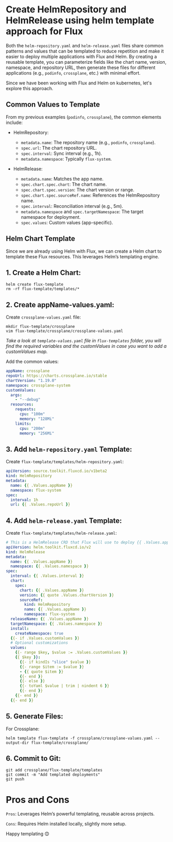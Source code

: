 # Create HelmRepository and HelmRelease using helm template approach for Flux

Both the ```helm-repository.yaml``` and ```helm-release.yaml``` files share common patterns and values that can be templated to reduce repetition and make it easier to deploy multiple applications with Flux and Helm. By creating a reusable template, you can parameterize fields like the chart name, version, namespace, and repository URL, then generate these files for different applications (e.g., ```podinfo```, ```crossplane```, etc.) with minimal effort.

Since we have been working with Flux and Helm on kubernetes, let's explore this approach.


## Common Values to Template

From my previous examples (```podinfo```, ```crossplane```), the common elements include:
* HelmRepository:

    * ```metadata.name```: The repository name (e.g., ```podinfo```, ```crossplane```).
    * ```spec.url```: The chart repository URL.
    * ```spec.interval```: Sync interval (e.g., 1h).
    * ```metadata.namespace```: Typically ```flux-system```.
* HelmRelease:
    * ```metadata.name```: Matches the app name.
    * ```spec.chart.spec.chart```: The chart name.
    * ```spec.chart.spec.version```: The chart version or range.
    * ```spec.chart.spec.sourceRef.name```: References the HelmRepository name.
    * ```spec.interval```: Reconciliation interval (e.g., 5m).
    * ```metadata.namespace``` and ```spec.targetNamespace```: The target namespace for deployment.
    * ```spec.values```: Custom values (app-specific).

## Helm Chart Template

Since we are already using Helm with Flux, we can create a Helm chart to template these Flux resources. This leverages Helm’s templating engine.

## 1. Create a Helm Chart:

```shell
helm create flux-template
rm -rf flux-template/templates/*
```

## 2. Create appName<appName>-values.yaml:

Create `crossplane-values.yaml` file:

```shell
mkdir flux-template/crossplane
vim flux-template/crossplane/crossplane-values.yaml
```

*Take a look at `template-values.yaml` file in `flux-templates` folder, you will find the required variables and the customValues in case you want to add a customValues map.*


Add the common values:

```yaml
appName: crossplane
repoUrl: https://charts.crossplane.io/stable
chartVersion: "1.19.0"
namespace: crossplane-system
customValues:
  args:
    - "--debug"
  resources:
    requests:
      cpu: "100m"
      memory: "128Mi"
    limits:
      cpu: "200m"
      memory: "256Mi"
```

## 3. Add `helm-repository.yaml` Template:

Create `flux-template/templates/helm-repository.yaml`:

```yaml
apiVersion: source.toolkit.fluxcd.io/v1beta2
kind: HelmRepository
metadata:
  name: {{ .Values.appName }}
  namespace: flux-system
spec:
  interval: 1h
  url: {{ .Values.repoUrl }}
```

## 4. Add `helm-release.yaml` Template:

Create `flux-template/templates/helm-release.yaml`:

```yaml
# This is a HelmRelease CRD that Flux will use to deploy {{ .Values.appName }}.
apiVersion: helm.toolkit.fluxcd.io/v2
kind: HelmRelease
metadata:
  name: {{ .Values.appName }}
  namespace: {{ .Values.namespace }}
spec:
  interval: {{ .Values.interval }}
  chart:
    spec:
      chart: {{ .Values.appName }}
      version: {{ quote .Values.chartVersion }}
      sourceRef:
        kind: HelmRepository
        name: {{ .Values.appName }}
        namespace: flux-system
  releaseName: {{ .Values.appName }}
  targetNamespace: {{ .Values.namespace }}
  install:
    createNamespace: true
  {{- if .Values.customValues }}
  # Optional customizations
  values:
    {{- range $key, $value := .Values.customValues }}
    {{ $key }}:
      {{- if kindIs "slice" $value }}
      {{- range $item := $value }}
      - {{ quote $item }}
      {{- end }}
      {{- else }}
      {{- toYaml $value | trim | nindent 6 }}
      {{- end }}
    {{- end }}
  {{- end }}
```
## 5. Generate Files:

For Crossplane:

```shell
helm template flux-template -f crossplane/crossplane-values.yaml --output-dir flux-template/crossplane/
```


## 6. Commit to Git:

```shell
git add crossplane/flux-template/templates
git commit -m "Add templated deployments"
git push
```

# Pros and Cons
`Pros`: Leverages Helm’s powerful templating, reusable across projects.

`Cons`: Requires Helm installed locally, slightly more setup.

Happy templating 😊
